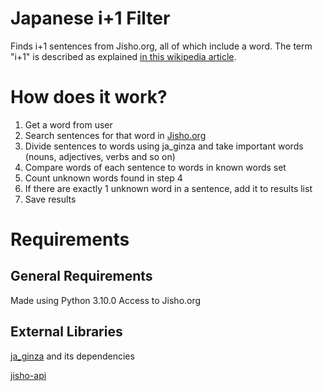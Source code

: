 # Japanese i+1 Filter
Finds i+1 sentences from Jisho.org, all of which include a word. The term "i+1" is described as explained [in this wikipedia article](https://en.wikipedia.org/wiki/Input_hypothesis#Input_hypothesis).

# How does it work?
1. Get a word from user
2. Search sentences for that word in [Jisho.org](https://jisho.org)
3. Divide sentences to words using ja_ginza and take important words (nouns, adjectives, verbs and so on)
4. Compare words of each sentence to words in known words set
5. Count unknown words found in step 4
6. If there are exactly 1 unknown word in a sentence, add it to results list
7. Save results

# Requirements
## General Requirements
Made using Python 3.10.0
Access to Jisho.org

## External Libraries
[ja_ginza](https://github.com/megagonlabs/ginza) and its dependencies

[jisho-api](https://pypi.org/project/jisho-api/#description)
